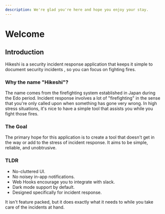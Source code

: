 ```yaml
---
description: We're glad you're here and hope you enjoy your stay.
---
```


# Welcome

## Introduction

Hikeshi is a security incident response application that keeps it simple to document security incidents , so you can focus on fighting fires.

### Why the name "Hikeshi"?

The name comes from the firefighting system established in Japan during the Edo period. Incident response involves a lot of "firefighting" in the sense that you're only called upon when something has gone very wrong. In high stress situations, it's nice to have a simple tool that assists you while you fight those fires.

### The Goal

The primary hope for this application is to create a tool that doesn't get in the way or add to the stress of incident response. It aims to be simple, reliable, and unobtrusive.

### **TLDR**

* No-cluttered UI.
* No noisey in-app notifications.
* Web Hooks encourage you to integrate with slack.
* Dark mode support by default.
* Designed specifically for incident response.

It isn't feature packed, but it does exactly what it needs to while you take care of the incidents at hand.



